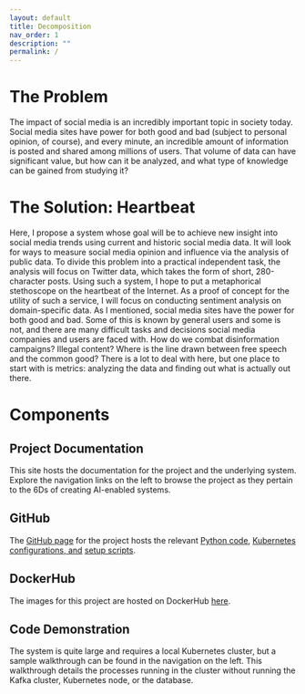 ```yaml
---
layout: default
title: Decomposition
nav_order: 1
description: ""
permalink: /
---
```


# The Problem

The impact of social media is an incredibly important topic in society today. Social media sites have power for both good and bad (subject to personal opinion, of course), and every minute, an incredible amount of information is posted and shared among millions of users. That volume of data can have significant value, but how can it be analyzed, and what type of knowledge can be gained from studying it?

# The Solution: Heartbeat

Here, I propose a system whose goal will be to achieve new insight into social media trends using current and historic social media data. It will look for ways to measure social media opinion and influence via the analysis of public data. To divide this problem into a practical independent task, the analysis will focus on Twitter data, which takes the form of short, 280-character posts. Using such a system, I hope to put a metaphorical stethoscope on the heartbeat of the Internet.
As a proof of concept for the utility of such a service, I will focus on conducting sentiment analysis on domain-specific data. As I mentioned, social media sites have the power for both good and bad. Some of this is known by general users and some is not, and there are many difficult tasks and decisions social media companies and users are faced with. How do we combat disinformation campaigns? Illegal content? Where is the line drawn between free speech and the common good? There is a lot to deal with here, but one place to start with is metrics: analyzing the data and finding out what is actually out there.

# Components

## Project Documentation

This site hosts the documentation for the project and the underlying system. Explore the navigation links on the left to browse the project as they pertain to the 6Ds of creating AI-enabled systems.

## GitHub

The [GitHub page](https://github.com/jklasa/heartbeat) for the project hosts the relevant [Python code](https://github.com/jklasa/heartbeat/tree/main/src), [Kubernetes configurations, and](https://github.com/jklasa/heartbeat/tree/main/k8s) [setup scripts](https://github.com/jklasa/heartbeat/tree/main/scripts).

## DockerHub

The images for this project are hosted on DockerHub [here](https://hub.docker.com/repository/docker/jklasa27/heartbeat).

## Code Demonstration

The system is quite large and requires a local Kubernetes cluster, but a sample walkthrough can be found in the navigation on the left. This walkthrough details the processes running in the cluster without running the Kafka cluster, Kubernetes node, or the database.
